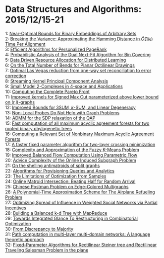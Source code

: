 # Data Structures and Algorithms: 2015/12/15-21  
1: [Near-Optimal Bounds for Binary Embeddings of Arbitrary Sets](https://doi.org/10.48550/arXiv.1512.04433)  
2: [Breaking the Variance: Approximating the Hamming Distance in $\tilde  O(1/\epsilon)$ Time Per Alignment](https://doi.org/10.48550/arXiv.1512.04515)  
3: [Efficient Algorithms for Personalized PageRank](https://doi.org/10.48550/arXiv.1512.04633)  
4: [Probabilistic Analysis of the Dual Next-Fit Algorithm for Bin Covering](https://doi.org/10.48550/arXiv.1512.04719)  
5: [Data Driven Resource Allocation for Distributed Learning](https://doi.org/10.48550/arXiv.1512.04848)  
6: [On the Total Number of Bends for Planar Octilinear Drawings](https://doi.org/10.48550/arXiv.1512.04866)  
7: [Optimal Las Vegas reduction from one-way set reconciliation to error  correction](https://doi.org/10.48550/arXiv.1512.05028)  
8: [Streaming Kernel Principal Component Analysis](https://doi.org/10.48550/arXiv.1512.05059)  
9: [Small Model $2$-Complexes in $4$-space and Applications](https://doi.org/10.48550/arXiv.1512.05152)  
10: [Computing the Complete Pareto Front](https://doi.org/10.48550/arXiv.1512.05207)  
11: [Improved kernels for Signed Max Cut parameterized above lower bound on  (r,l)-graphs](https://doi.org/10.48550/arXiv.1512.05223)  
12: [Improved Bounds for 3SUM, $k$-SUM, and Linear Degeneracy](https://doi.org/10.48550/arXiv.1512.05279)  
13: [Non-Local Probes Do Not Help with Graph Problems](https://doi.org/10.48550/arXiv.1512.05411)  
14: [ADMM for the SDP relaxation of the QAP](https://doi.org/10.48550/arXiv.1512.05448)  
15: [Fast computation of all maximum acyclic agreement forests for two rooted  binary phylogenetic trees](https://doi.org/10.48550/arXiv.1512.05656)  
16: [Computing a Relevant Set of Nonbinary Maximum Acyclic Agreement Forests](https://doi.org/10.48550/arXiv.1512.05703)  
17: [A faster fixed parameter algorithm for two-layer crossing minimization](https://doi.org/10.48550/arXiv.1512.05876)  
18: [Complexity and Approximation of the Fuzzy K-Means Problem](https://doi.org/10.48550/arXiv.1512.05947)  
19: [Improved Balanced Flow Computation Using Parametric Flow](https://doi.org/10.48550/arXiv.1512.05974)  
20: [Advice Complexity of the Online Induced Subgraph Problem](https://doi.org/10.48550/arXiv.1512.05996)  
21: [On the shelling antimatroids of split graphs](https://doi.org/10.48550/arXiv.1512.06073)  
22: [Algorithms for Provisioning Queries and Analytics](https://doi.org/10.48550/arXiv.1512.06143)  
23: [The Limitations of Optimization from Samples](https://doi.org/10.48550/arXiv.1512.06238)  
24: [Online Matroid Intersection: Beating Half for Random Arrival](https://doi.org/10.48550/arXiv.1512.06271)  
25: [Chinese Postman Problem on Edge-Colored Multigraphs](https://doi.org/10.48550/arXiv.1512.06283)  
26: [A Polynomial-Time Approximation Scheme for The Airplane Refueling  Problem](https://doi.org/10.48550/arXiv.1512.06353)  
27: [Optimizing Spread of Influence in Weighted Social Networks via Partial  Incentives](https://doi.org/10.48550/arXiv.1512.06372)  
28: [Building a Balanced k-d Tree with MapReduce](https://doi.org/10.48550/arXiv.1512.06389)  
29: [Towards Integrated Glance To Restructuring in Combinatorial Optimization](https://doi.org/10.48550/arXiv.1512.06427)  
30: [From Discrepancy to Majority](https://doi.org/10.48550/arXiv.1512.06488)  
31: [Path computation in multi-layer multi-domain networks: A language  theoretic approach](https://doi.org/10.48550/arXiv.1512.06532)  
32: [Fixed-Parameter Algorithms for Rectilinear Steiner tree and Rectilinear  Traveling Salesman Problem in the plane](https://doi.org/10.48550/arXiv.1512.06649)  